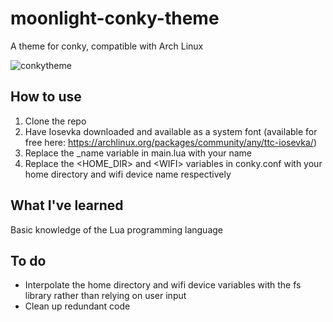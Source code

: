 # moonlight-conky-theme
A theme for conky, compatible with Arch Linux

![conkytheme](https://user-images.githubusercontent.com/43212316/157928006-783cb422-4532-4a3b-8052-37e71bf05214.png)

## How to use

1. Clone the repo
2. Have Iosevka downloaded and available as a system font (available for free here: https://archlinux.org/packages/community/any/ttc-iosevka/)
3. Replace the \_name variable in main.lua with your name
4. Replace the \<HOME_DIR\> and \<WIFI\> variables in conky.conf with your home directory and wifi device name respectively
  
## What I've learned

Basic knowledge of the Lua programming language
  
## To do
  
 - Interpolate the home directory and wifi device variables with the fs library rather than relying on user input
 - Clean up redundant code

